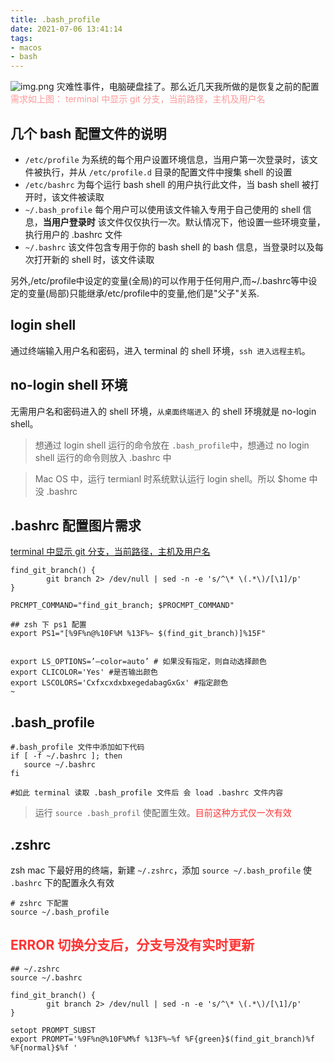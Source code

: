 ```yaml
---
title: .bash_profile
date: 2021-07-06 13:41:14
tags:
- macos
- bash
---
```


![img.png](/images/macos/terminal.png)
灾难性事件，电脑硬盘挂了。那么近几天我所做的是恢复之前的配置<br/>
<font color="#f99">
    需求如上图：
    terminal 中显示 git 分支，当前路径，主机及用户名
</font>

## 几个 bash 配置文件的说明
*   `/etc/profile` 为系统的每个用户设置环境信息，当用户第一次登录时，该文件被执行，并从 `/etc/profile.d` 目录的配置文件中搜集 shell 的设置
*   `/etc/bashrc` 为每个运行 bash shell 的用户执行此文件，当 bash shell 被打开时，该文件被读取
*   `~/.bash_profile` 每个用户可以使用该文件输入专用于自己使用的 shell 信息，**当用户登录时** 该文件仅仅执行一次。默认情况下，他设置一些环境变量，执行用户的 .bashrc 文件
*   `~/.bashrc` 该文件包含专用于你的 bash shell 的 bash 信息，当登录时以及每次打开新的 shell 时，该文件读取

另外,/etc/profile中设定的变量(全局)的可以作用于任何用户,而~/.bashrc等中设定的变量(局部)只能继承/etc/profile中的变量,他们是"父子"关系.

## login shell
通过终端输入用户名和密码，进入 terminal 的 shell 环境，`ssh 进入远程主机`。
## no-login shell 环境
无需用户名和密码进入的 shell 环境，`从桌面终端进入` 的 shell 环境就是 no-login shell。

> 想通过 login shell 运行的命令放在 `.bash_profile`中，想通过 no login shell 运行的命令则放入 .bashrc 中

> Mac OS 中，运行 termianl 时系统默认运行 login shell。所以 $home 中没 .bashrc

## .bashrc 配置图片需求
<u>terminal 中显示 git 分支，当前路径，主机及用户名</u>
```shell
find_git_branch() {
        git branch 2> /dev/null | sed -n -e 's/^\* \(.*\)/[\1]/p'
}

PRCMPT_COMMAND="find_git_branch; $PROCMPT_COMMAND"

## zsh 下 ps1 配置
export PS1="[%9F%n@%10F%M %13F%~ $(find_git_branch)]%15F"


export LS_OPTIONS=’–color=auto’ # 如果没有指定，则自动选择颜色
export CLICOLOR='Yes' #是否输出颜色
export LSCOLORS='CxfxcxdxbxegedabagGxGx' #指定颜色
~                                                   
```

## .bash_profile
```
#.bash_profile 文件中添加如下代码
if [ -f ~/.bashrc ]; then
   source ~/.bashrc
fi

#如此 terminal 读取 .bash_profile 文件后 会 load .bashrc 文件内容
```

> 运行 `source .bash_profil` 使配置生效。<font color="#f33">目前这种方式仅一次有效</font>

## .zshrc 
zsh mac 下最好用的终端，新建 `~/.zshrc`，添加 `source ~/.bash_profile` 使 `.bashrc` 下的配置永久有效
```shell
# zshrc 下配置
source ~/.bash_profile 
```

## <font color="#f33">ERROR 切换分支后，分支号没有实时更新</font>
```shell
## ~/.zshrc
source ~/.bashrc

find_git_branch() {
        git branch 2> /dev/null | sed -n -e 's/^\* \(.*\)/[\1]/p'
}

setopt PROMPT_SUBST
export PROMPT='%9F%n@%10F%M%f %13F%~%f %F{green}$(find_git_branch)%f %F{normal}$%f '
```
